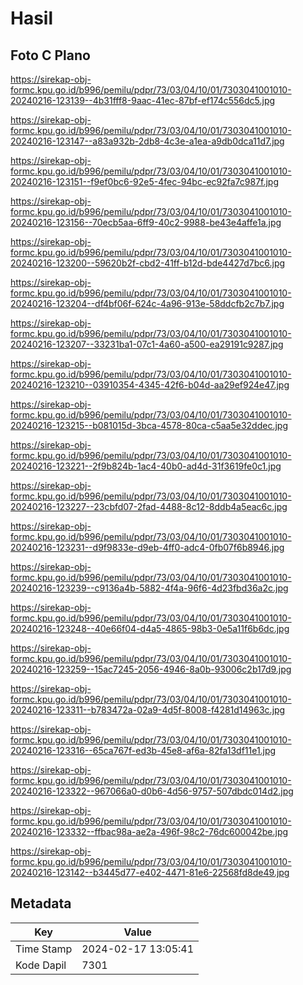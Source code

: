 # Hasil

## Foto C Plano

https://sirekap-obj-formc.kpu.go.id/b996/pemilu/pdpr/73/03/04/10/01/7303041001010-20240216-123139--4b31fff8-9aac-41ec-87bf-ef174c556dc5.jpg

https://sirekap-obj-formc.kpu.go.id/b996/pemilu/pdpr/73/03/04/10/01/7303041001010-20240216-123147--a83a932b-2db8-4c3e-a1ea-a9db0dca11d7.jpg

https://sirekap-obj-formc.kpu.go.id/b996/pemilu/pdpr/73/03/04/10/01/7303041001010-20240216-123151--f9ef0bc6-92e5-4fec-94bc-ec92fa7c987f.jpg

https://sirekap-obj-formc.kpu.go.id/b996/pemilu/pdpr/73/03/04/10/01/7303041001010-20240216-123156--70ecb5aa-6ff9-40c2-9988-be43e4affe1a.jpg

https://sirekap-obj-formc.kpu.go.id/b996/pemilu/pdpr/73/03/04/10/01/7303041001010-20240216-123200--59620b2f-cbd2-41ff-b12d-bde4427d7bc6.jpg

https://sirekap-obj-formc.kpu.go.id/b996/pemilu/pdpr/73/03/04/10/01/7303041001010-20240216-123204--df4bf06f-624c-4a96-913e-58ddcfb2c7b7.jpg

https://sirekap-obj-formc.kpu.go.id/b996/pemilu/pdpr/73/03/04/10/01/7303041001010-20240216-123207--33231ba1-07c1-4a60-a500-ea29191c9287.jpg

https://sirekap-obj-formc.kpu.go.id/b996/pemilu/pdpr/73/03/04/10/01/7303041001010-20240216-123210--03910354-4345-42f6-b04d-aa29ef924e47.jpg

https://sirekap-obj-formc.kpu.go.id/b996/pemilu/pdpr/73/03/04/10/01/7303041001010-20240216-123215--b081015d-3bca-4578-80ca-c5aa5e32ddec.jpg

https://sirekap-obj-formc.kpu.go.id/b996/pemilu/pdpr/73/03/04/10/01/7303041001010-20240216-123221--2f9b824b-1ac4-40b0-ad4d-31f3619fe0c1.jpg

https://sirekap-obj-formc.kpu.go.id/b996/pemilu/pdpr/73/03/04/10/01/7303041001010-20240216-123227--23cbfd07-2fad-4488-8c12-8ddb4a5eac6c.jpg

https://sirekap-obj-formc.kpu.go.id/b996/pemilu/pdpr/73/03/04/10/01/7303041001010-20240216-123231--d9f9833e-d9eb-4ff0-adc4-0fb07f6b8946.jpg

https://sirekap-obj-formc.kpu.go.id/b996/pemilu/pdpr/73/03/04/10/01/7303041001010-20240216-123239--c9136a4b-5882-4f4a-96f6-4d23fbd36a2c.jpg

https://sirekap-obj-formc.kpu.go.id/b996/pemilu/pdpr/73/03/04/10/01/7303041001010-20240216-123248--40e66f04-d4a5-4865-98b3-0e5a11f6b6dc.jpg

https://sirekap-obj-formc.kpu.go.id/b996/pemilu/pdpr/73/03/04/10/01/7303041001010-20240216-123259--15ac7245-2056-4946-8a0b-93006c2b17d9.jpg

https://sirekap-obj-formc.kpu.go.id/b996/pemilu/pdpr/73/03/04/10/01/7303041001010-20240216-123311--b783472a-02a9-4d5f-8008-f4281d14963c.jpg

https://sirekap-obj-formc.kpu.go.id/b996/pemilu/pdpr/73/03/04/10/01/7303041001010-20240216-123316--65ca767f-ed3b-45e8-af6a-82fa13df11e1.jpg

https://sirekap-obj-formc.kpu.go.id/b996/pemilu/pdpr/73/03/04/10/01/7303041001010-20240216-123322--967066a0-d0b6-4d56-9757-507dbdc014d2.jpg

https://sirekap-obj-formc.kpu.go.id/b996/pemilu/pdpr/73/03/04/10/01/7303041001010-20240216-123332--ffbac98a-ae2a-496f-98c2-76dc600042be.jpg

https://sirekap-obj-formc.kpu.go.id/b996/pemilu/pdpr/73/03/04/10/01/7303041001010-20240216-123142--b3445d77-e402-4471-81e6-22568fd8de49.jpg


## Metadata

| Key        | Value               |
| ---------- | ------------------- |
| Time Stamp | 2024-02-17 13:05:41 |
| Kode Dapil | 7301                |



